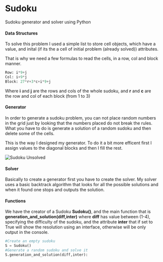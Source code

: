 # Sudoku

Sudoku generator and solver using Python

#### Data Structures
To solve this problem I used a simple list to store cell objects, which have a value, and inital (if its the a cell of initial problem (already solved)) attributes.

That is why we need a few formulas to read the cells, in a row, col and block manner.
```python
Row: i*9+j
Col: i+9*j
Block: 27*r+3*c+i*9+j
```
Where **i** and **j** are the rows and cols of the whole sudoku, and **r** and **c** are the row and col of each block (from 1 to 3)

#### Generator

In order to generate a sudoku problem, you can not place random numbers in the grid just by looking that the numbers placed do not break the rules. What you have to do is generate a solution of a random sudoku and then delete some of the cells.

This is the way I designed my generator. To do it a bit more efficent first I assign values to the diagonal blocks and then I fill the rest.

![Sudoku Unsolved]()


#### Solver

Basically to create a generator first you have to create the solver. My solver uses a basic backtrack algorithm that looks for all the possible solutions and when it found one stops and outputs the solution.


#### Functions

We have the creator of a Sudoku **Sudoku()**, and the main function that is **generation_and_solution(diff,inter)** where **diff** has value between (1-4), specifying the difficulty of the sudoku, and the attribute **inter** that if set to True will show the resolution using an interface, otherwise will be only output in the console.

```python
#Create an empty sudoku
S = Sudoku()
#Generate a random sudoku and solve it
S.generation_and_solution(diff,inter):
```
